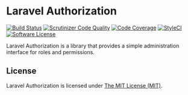 Laravel Authorization
=====================
[![Build Status](https://travis-ci.org/eneav/laravel-authorization.svg?branch=develop)](https://travis-ci.org/eneav/laravel-authorization) [![Scrutinizer Code Quality](https://scrutinizer-ci.com/g/eneav/laravel-authorization/badges/quality-score.png?b=develop)](https://scrutinizer-ci.com/g/eneav/laravel-authorization/?branch=develop)  [![Code Coverage](https://scrutinizer-ci.com/g/eneav/laravel-authorization/badges/coverage.png?b=develop)](https://scrutinizer-ci.com/g/eneav/laravel-authorization/?branch=develop) [![StyleCI](https://styleci.io/repos/121161451/shield?branch=develop)](https://styleci.io/repos/121161451)  [![Software License](https://img.shields.io/badge/license-MIT-brightgreen.svg?style=flat-square)](LICENSE.md) 

Laravel Authorization is a library that provides a simple administration interface for roles and permissions.


## License
Laravel Authorization is licensed under [The MIT License (MIT)](LICENSE.md).